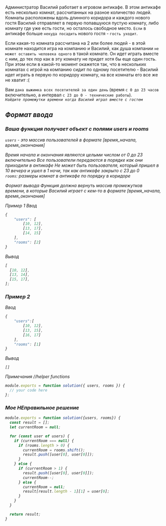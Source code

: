 Администратор Василий работает в игровом антикафе. В этом антикафе есть несколько комнат, рассчитанных на разное количество людей. Комнаты расположены вдоль длинного коридора и каждого нового гостя Василий отправляет в первую попавшуюся пустую комнату, либо комнату где уже есть гости, но осталось свободное место. `Если` в антикафе больше `некуда посадить` нового гостя - `гость уходит`.

Если какая-то комната рассчитана на 2 или более людей - в этой комнате находится игра на компанию и Василий, как душа компании `не может оставить человека одного` в такой комнате. Он идет играть вместе с ним, до тех пор как в эту комнату не придет хотя бы еще один гость. При этом если в какой-то момент окажется так, что в нескольких комнатах с игрой на компанию сидит по одному посетителю - Василий идет играть в первую по коридору комнату, на все комнаты его все же не хватит :(

Вам `дана выжимка всех посетителей за один день` (время `с 0 до 23 часов `включительно, а интервал `с 23 до 0 - технические работы`). <br><i>``Найдите промежутки времени когда Василий играл вместе с гостем``<i>

## Формат ввода
### Ваша функция получает объект с полями users и rooms

`users` - это массив пользователей в формате [время_начала, время_окончания]

Время начала и окончания являются целыми числом от 0 до 23 включительно
Все пользователи передаются в порядке как они приходили в антикафе
Не может быть пользователя, который пришел в 10 вечера и ушел в 1 ночи, так как антикафе закрыто с 23 до 0 <br>
``rooms``: размеры комнат в антикафе по порядку в коридоре

Формат вывода
Функция должна вернуть массив промежутков времени, в которые Василий играет с кем-то в формате [время_начала, время_окончания]

Пример 1
Ввод

```js
{
    "users": [
        [10, 12],
        [13, 17],
        [14, 15]
    ],
    "rooms": [2]
}
```

Вывод

```js
[
  [10, 12],
  [13, 14],
  [15, 17],
];
```

### Пример 2

Ввод

```js
{
    "users":[
        [10, 12],
        [13, 15],
        [16, 17]
    ],
    "rooms": [1]
}
```

Вывод

```
[]
```

Примечания
//helper functions

```js
module.exports = function solution({ users, rooms }) {
  // your code here
};
```

### Мое НЕправильное решение
``` js
module.exports = function solution({users, rooms}) {
  const result = [];
  let currentRoom = null;

  for (const user of users) {
    if (currentRoom === null) {
      if (rooms.length > 0) {
        currentRoom = rooms.shift();
        result.push([user[0], user[0]]);
      }
    } else {
      if (currentRoom > 1) {
        result.push([user[0], user[0]]);
        currentRoom--;
      } else {
        currentRoom = null;
        result[result.length - 1][1] = user[0];
      }
    }
  }

  return result;
}
```